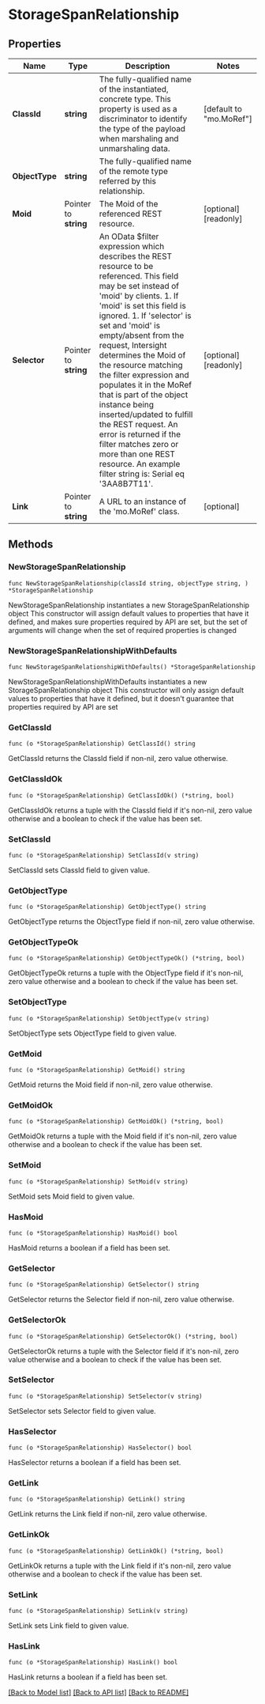 # StorageSpanRelationship

## Properties

Name | Type | Description | Notes
------------ | ------------- | ------------- | -------------
**ClassId** | **string** | The fully-qualified name of the instantiated, concrete type. This property is used as a discriminator to identify the type of the payload when marshaling and unmarshaling data. | [default to "mo.MoRef"]
**ObjectType** | **string** | The fully-qualified name of the remote type referred by this relationship. | 
**Moid** | Pointer to **string** | The Moid of the referenced REST resource. | [optional] [readonly] 
**Selector** | Pointer to **string** | An OData $filter expression which describes the REST resource to be referenced. This field may be set instead of &#39;moid&#39; by clients. 1. If &#39;moid&#39; is set this field is ignored. 1. If &#39;selector&#39; is set and &#39;moid&#39; is empty/absent from the request, Intersight determines the Moid of the resource matching the filter expression and populates it in the MoRef that is part of the object instance being inserted/updated to fulfill the REST request. An error is returned if the filter matches zero or more than one REST resource. An example filter string is: Serial eq &#39;3AA8B7T11&#39;. | [optional] [readonly] 
**Link** | Pointer to **string** | A URL to an instance of the &#39;mo.MoRef&#39; class. | [optional] 

## Methods

### NewStorageSpanRelationship

`func NewStorageSpanRelationship(classId string, objectType string, ) *StorageSpanRelationship`

NewStorageSpanRelationship instantiates a new StorageSpanRelationship object
This constructor will assign default values to properties that have it defined,
and makes sure properties required by API are set, but the set of arguments
will change when the set of required properties is changed

### NewStorageSpanRelationshipWithDefaults

`func NewStorageSpanRelationshipWithDefaults() *StorageSpanRelationship`

NewStorageSpanRelationshipWithDefaults instantiates a new StorageSpanRelationship object
This constructor will only assign default values to properties that have it defined,
but it doesn't guarantee that properties required by API are set

### GetClassId

`func (o *StorageSpanRelationship) GetClassId() string`

GetClassId returns the ClassId field if non-nil, zero value otherwise.

### GetClassIdOk

`func (o *StorageSpanRelationship) GetClassIdOk() (*string, bool)`

GetClassIdOk returns a tuple with the ClassId field if it's non-nil, zero value otherwise
and a boolean to check if the value has been set.

### SetClassId

`func (o *StorageSpanRelationship) SetClassId(v string)`

SetClassId sets ClassId field to given value.


### GetObjectType

`func (o *StorageSpanRelationship) GetObjectType() string`

GetObjectType returns the ObjectType field if non-nil, zero value otherwise.

### GetObjectTypeOk

`func (o *StorageSpanRelationship) GetObjectTypeOk() (*string, bool)`

GetObjectTypeOk returns a tuple with the ObjectType field if it's non-nil, zero value otherwise
and a boolean to check if the value has been set.

### SetObjectType

`func (o *StorageSpanRelationship) SetObjectType(v string)`

SetObjectType sets ObjectType field to given value.


### GetMoid

`func (o *StorageSpanRelationship) GetMoid() string`

GetMoid returns the Moid field if non-nil, zero value otherwise.

### GetMoidOk

`func (o *StorageSpanRelationship) GetMoidOk() (*string, bool)`

GetMoidOk returns a tuple with the Moid field if it's non-nil, zero value otherwise
and a boolean to check if the value has been set.

### SetMoid

`func (o *StorageSpanRelationship) SetMoid(v string)`

SetMoid sets Moid field to given value.

### HasMoid

`func (o *StorageSpanRelationship) HasMoid() bool`

HasMoid returns a boolean if a field has been set.

### GetSelector

`func (o *StorageSpanRelationship) GetSelector() string`

GetSelector returns the Selector field if non-nil, zero value otherwise.

### GetSelectorOk

`func (o *StorageSpanRelationship) GetSelectorOk() (*string, bool)`

GetSelectorOk returns a tuple with the Selector field if it's non-nil, zero value otherwise
and a boolean to check if the value has been set.

### SetSelector

`func (o *StorageSpanRelationship) SetSelector(v string)`

SetSelector sets Selector field to given value.

### HasSelector

`func (o *StorageSpanRelationship) HasSelector() bool`

HasSelector returns a boolean if a field has been set.

### GetLink

`func (o *StorageSpanRelationship) GetLink() string`

GetLink returns the Link field if non-nil, zero value otherwise.

### GetLinkOk

`func (o *StorageSpanRelationship) GetLinkOk() (*string, bool)`

GetLinkOk returns a tuple with the Link field if it's non-nil, zero value otherwise
and a boolean to check if the value has been set.

### SetLink

`func (o *StorageSpanRelationship) SetLink(v string)`

SetLink sets Link field to given value.

### HasLink

`func (o *StorageSpanRelationship) HasLink() bool`

HasLink returns a boolean if a field has been set.


[[Back to Model list]](../README.md#documentation-for-models) [[Back to API list]](../README.md#documentation-for-api-endpoints) [[Back to README]](../README.md)


